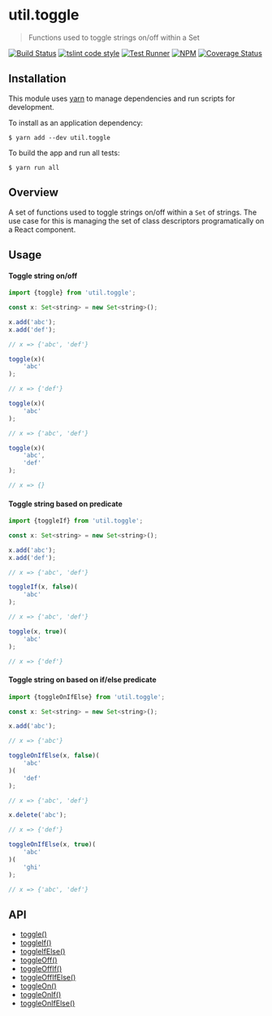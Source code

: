 # util.toggle

> Functions used to toggle strings on/off within a Set

[![Build Status](https://travis-ci.org/jmquigley/util.toggle.svg?branch=master)](https://travis-ci.org/jmquigley/util.toggle)
[![tslint code style](https://img.shields.io/badge/code_style-TSlint-5ed9c7.svg)](https://palantir.github.io/tslint/)
[![Test Runner](https://img.shields.io/badge/testing-jest-blue.svg)](https://facebook.github.io/jest/)
[![NPM](https://img.shields.io/npm/v/util.toggle.svg)](https://www.npmjs.com/package/util.toggle)
[![Coverage Status](https://coveralls.io/repos/github/jmquigley/util.toggle/badge.svg?branch=master)](https://coveralls.io/github/jmquigley/util.toggle?branch=master)


## Installation

This module uses [yarn](https://yarnpkg.com/en/) to manage dependencies and run scripts for development.

To install as an application dependency:
```
$ yarn add --dev util.toggle
```

To build the app and run all tests:
```
$ yarn run all
```


## Overview

A set of functions used to toggle strings on/off within a `Set` of strings.  The use case for this is managing the set of class descriptors programatically on a React component.


## Usage

#### Toggle string on/off

```javascript
import {toggle} from 'util.toggle';

const x: Set<string> = new Set<string>();

x.add('abc');
x.add('def');

// x => {'abc', 'def'}

toggle(x)(
	'abc'
);

// x => {'def'}

toggle(x)(
	'abc'
);

// x => {'abc', 'def'}

toggle(x)(
	'abc',
	'def'
);

// x => {}
```

#### Toggle string based on predicate

```javascript
import {toggleIf} from 'util.toggle';

const x: Set<string> = new Set<string>();

x.add('abc');
x.add('def');

// x => {'abc', 'def'}

toggleIf(x, false)(
	'abc'
);

// x => {'abc', 'def'}

toggle(x, true)(
	'abc'
);

// x => {'def'}
```

#### Toggle string on based on if/else predicate

```javascript
import {toggleOnIfElse} from 'util.toggle';

const x: Set<string> = new Set<string>();

x.add('abc');

// x => {'abc'}

toggleOnIfElse(x, false)(
	'abc'
)(
	'def'
);

// x => {'abc', 'def'}

x.delete('abc');

// x => {'def'}

toggleOnIfElse(x, true)(
	'abc'
)(
	'ghi'
);

// x => {'abc', 'def'}
```

## API

- [toggle()](docs/index.md#toggle)
- [toggleIf()](docs/index.md#toggleIf)
- [toggleIfElse()](docs/index.md#toggleIfElse)
- [toggleOff()](docs/index.md#toggleOff)
- [toggleOffIf()](docs/index.md#toggleOffIf)
- [toggleOffIfElse()](docs/index.md#toggleOffIfElse)
- [toggleOn()](docs/index.md#toggleOn)
- [toggleOnIf()](docs/index.md#toggleOnIf)
- [toggleOnIfElse()](docs/index.md#toggleOnIfElse)
